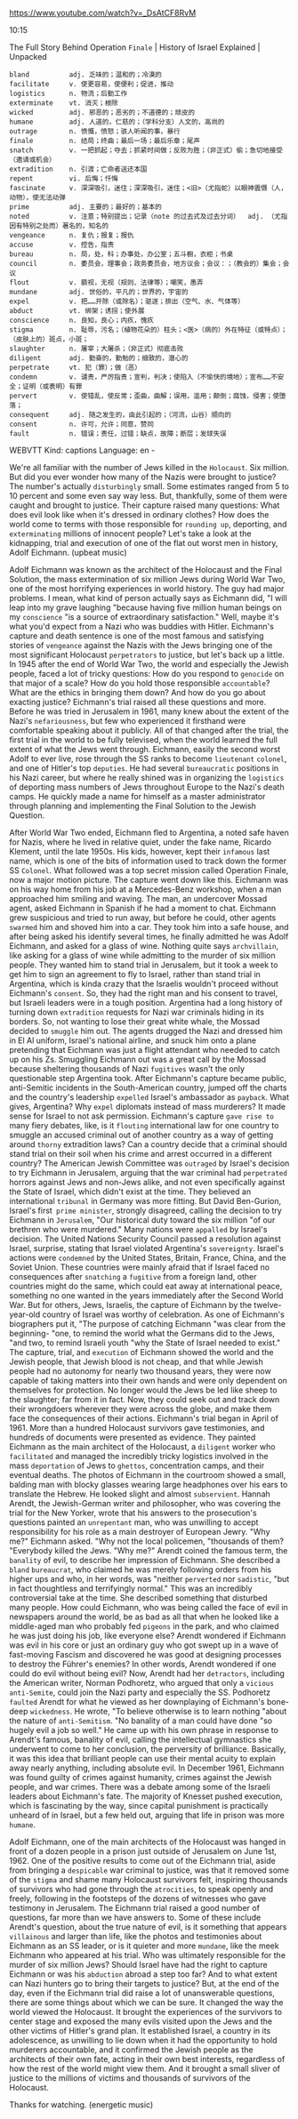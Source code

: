 https://www.youtube.com/watch?v=_DsAtCF8RvM

10:15

The Full Story Behind Operation `Finale` | History of Israel Explained | Unpacked

```  
bland          adj. 乏味的；温和的；冷漠的
facilitate     v. 使更容易，使便利；促进，推动
logistics      n. 物流；后勤工作
exterminate    vt. 消灭；根除
wicked         adj. 邪恶的；恶劣的；不道德的；顽皮的
humane         adj. 人道的，仁慈的；（学科分支）人文的，高尚的
outrage        n. 愤慨，愤怒；骇人听闻的事，暴行  
finale         n. 结局；终曲；最后一场；最后乐章；尾声
snatch         v. 一把抓起；夺去；抓紧时间做；反败为胜；（非正式）偷；急切地接受（邀请或机会）
extradition    n. 引渡；亡命者送还本国
repent         vi. 后悔；忏悔
fascinate      v. 深深吸引，迷住；深深吸引，迷住；<旧>（尤指蛇）以眼神震慑（人，动物），使无法动弹
prime          adj. 主要的；最好的；基本的  
noted          v. 注意；特别提出；记录（note 的过去式及过去分词）  adj. （尤指因有特别之处而）著名的，知名的   
vengeance      n. 复仇；报复；报仇
accuse         v. 控告，指责  
bureau         n. 局，处，科；办事处，办公室；五斗橱，衣柜；书桌    
council        n. 委员会，理事会；政务委员会，地方议会；会议：；（教会的）集会；会议
flout          v. 藐视，无视（规则、法律等）；嘲笑，愚弄
mundane        adj. 世俗的，平凡的；世界的，宇宙的
expel          v. 把……开除（或除名）；驱逐；排出（空气、水、气体等）
abduct         vt. 绑架；诱拐；使外展  
conscience     n. 良知，良心；内疚，愧疚
stigma         n. 耻辱，污名；（植物花朵的）柱头；<医>（病的）外在特征（或特点）；（皮肤上的）斑点，小斑；
slaughter      n. 屠宰；大屠杀；（非正式）彻底击败
diligent       adj. 勤奋的，勤勉的；细致的，潜心的  
perpetrate     vt. 犯（罪）；做（恶）    
condemn        v. 谴责，严厉指责；宣判，判决；使陷入（不愉快的境地）；宣布……不安全；证明（或表明）有罪  
pervert        v. 使错乱，使反常；歪曲，曲解；误用，滥用；颠倒；腐蚀，侵害；使堕落；
consequent     adj. 随之发生的，由此引起的；（河流，山谷）顺向的  
consent        n. 许可，允许；同意，赞同
fault          n. 错误；责任，过错；缺点，故障；断层；发球失误
```

WEBVTT Kind: captions Language: en - 

We're all familiar with the number of Jews killed in the `Holocaust`. Six million. But did you ever wonder how many of the Nazis were brought to justice? The number's actually `disturbingly` small. Some estimates ranged from 5 to 10 percent and some even say way less. But, thankfully, some of them were caught and brought to justice. Their capture raised many questions: What does evil look like when it's dressed in ordinary clothes? How does the world come to terms with those responsible for `rounding up`, deporting, and `exterminating` millions of innocent people? Let's take a look at the kidnapping, trial and execution of one of the flat out worst men in history, Adolf Eichmann. (upbeat music) 

Adolf Eichmann was known as the architect of the Holocaust and the Final Solution, the mass extermination of six million Jews during World War Two, one of the most horrifying experiences in world history. The guy had major problems. I mean, what kind of person actually says as Eichmann did, "I will leap into my grave laughing "because having five million human beings on my `conscience` "is a source of extraordinary satisfaction." Well, maybe it's what you'd expect from a Nazi who was buddies with Hitler. Eichmann's capture and death sentence is one of the most famous and satisfying stories of `vengeance` against the Nazis with the Jews bringing one of the most significant Holocaust `perpetrators` to justice, but let's back up a little. In 1945 after the end of World War Two, the world and especially the Jewish people, faced a lot of tricky questions: How do you respond to `genocide` on that major of a scale? How do you hold those responsible `accountable`? What are the ethics in bringing them down? And how do you go about exacting justice? Eichmann's trial raised all these questions and more. Before he was tried in Jerusalem in 1961, many knew about the extent of the Nazi's `nefariousness`, but few who experienced it firsthand were comfortable speaking about it publicly. All of that changed after the trial, the first trial in the world to be fully televised, when the world learned the full extent of what the Jews went through. Eichmann, easily the second worst Adolf to ever live, rose through the SS ranks to become `lieutenant` `colonel`, and one of Hitler's top `deputies`. He had several `bureaucratic` positions in his Nazi career, but where he really shined was in organizing the `logistics` of deporting mass numbers of Jews throughout Europe to the Nazi's death camps. He quickly made a name for himself as a master administrator through planning and implementing the Final Solution to the Jewish Question. 

After World War Two ended, Eichmann fled to Argentina, a noted safe haven for Nazis, where he lived in relative quiet, under the fake name, Ricardo Klement, until the late 1950s. His kids, however, kept their `infamous` last name, which is one of the bits of information used to track down the former SS `Colonel`. What followed was a top secret mission called Operation Finale, now a major motion picture. The capture went down like this. Eichmann was on his way home from his job at a Mercedes-Benz workshop, when a man approached him smiling and waving. The man, an undercover Mossad agent, asked Eichmann in Spanish if he had a moment to chat. Eichmann grew suspicious and tried to run away, but before he could, other agents `swarmed` him and shoved him into a car. They took him into a safe house, and after being asked his identify several times, he finally admitted he was Adolf Eichmann, and asked for a glass of wine. Nothing quite says `archvillain`, like asking for a glass of wine while admitting to the murder of six million people. They wanted him to stand trial in Jerusalem, but it took a week to get him to sign an agreement to fly to Israel, rather than stand trial in Argentina, which is kinda crazy that the Israelis wouldn't proceed without Eichmann's `consent`. So, they had the right man and his consent to travel, but Israeli leaders were in a tough position. Argentina had a long history of turning down `extradition` requests for Nazi war criminals hiding in its borders. So, not wanting to lose their great white whale, the Mossad decided to `smuggle` him out. The agents drugged the Nazi and dressed him in El Al uniform, Israel's national airline, and snuck him onto a plane pretending that Eichmann was just a flight attendant who needed to catch up on his Zs. Smuggling Eichmann out was a great call by the Mossad because sheltering thousands of Nazi `fugitives` wasn't the only questionable step Argentina took. After Eichmann's capture became public, anti-Semitic incidents in the South-American country, jumped off the charts and the country's leadership `expelled` Israel's ambassador as `payback`. What gives, Argentina? Why `expel` diplomats instead of mass murderers? It made sense for Israel to not ask permission. Eichmann's capture `gave rise to` many fiery debates, like, is it `flouting` international law for one country to smuggle an accused criminal out of another country as a way of getting around `thorny` extradition laws? Can a country decide that a criminal should stand trial on their soil when his crime and arrest occurred in a different country? The American Jewish Committee was `outraged` by Israel's decision to try Eichmann in Jerusalem, arguing that the war criminal had `perpetrated` horrors against Jews and non-Jews alike, and not even specifically against the State of Israel, which didn't exist at the time. They believed an international `tribunal` in Germany was more fitting. But David Ben-Gurion, Israel's first` prime minister`, strongly disagreed, calling the decision to try Eichmann in `Jerusalem`, "Our historical duty toward the six million "of our brethren who were murdered." Many nations were `appalled` by Israel's decision. The United Nations Security Council passed a resolution against Israel, surprise, stating that Israel violated Argentina's `sovereignty`. Israel's actions were `condemned` by the United States, Britain, France, China, and the Soviet Union. These countries were mainly afraid that if Israel faced no consequences after `snatching` a `fugitive` from a foreign land, other countries might do the same, which could eat away at international peace, something no one wanted in the years immediately after the Second World War. But for others, Jews, Israelis, the capture of Eichmann by the twelve-year-old country of Israel was worthy of celebration. As one of Eichmann's biographers put it, "The purpose of catching Eichmann "was clear from the beginning- "one, to remind the world what the Germans did to the Jews, "and two, to remind Israeli youth "why the State of Israel needed to exist." The capture, trial, and `execution` of Eichmann showed the world and the Jewish people, that Jewish blood is not cheap, and that while Jewish people had no autonomy for nearly two thousand years, they were now capable of taking matters into their own hands and were only dependent on themselves for protection. No longer would the Jews be led like sheep to the slaughter; far from it in fact. Now, they could seek out and track down their wrongdoers wherever they were across the globe, and make them face the consequences of their actions. Eichmann's trial began in April of 1961. More than a hundred Holocaust survivors gave testimonies, and hundreds of documents were presented as evidence. They painted Eichmann as the main architect of the Holocaust, a `diligent` worker who `facilitated` and managed the incredibly tricky logistics involved in the mass `deportation` of Jews to `ghettos`, concentration camps, and their eventual deaths. The photos of Eichmann in the courtroom showed a small, balding man with blocky glasses wearing large headphones over his ears to translate the Hebrew. He looked slight and almost `subservient`. Hannah Arendt, the Jewish-German writer and philosopher, who was covering the trial for the New Yorker, wrote that his answers to the prosecution's questions painted an `unrepentant` man, who was unwilling to accept responsibility for his role as a main destroyer of European Jewry. "Why me?" Eichmann asked. "Why not the local policemen, "thousands of them? "Everybody killed the Jews. "Why me?" Arendt coined the famous term, the `banality` of evil, to describe her impression of Eichmann. She described a `bland` `bureaucrat`, who claimed he was merely following orders from his higher ups and who, in her words, was "neither `perverted` nor `sadistic`, "but in fact thoughtless and terrifyingly normal." This was an incredibly controversial take at the time. She described something that disturbed many people. How could Eichmann, who was being called the face of evil in newspapers around the world, be as bad as all that when he looked like a middle-aged man who probably fed `pigeons` in the park, and who claimed he was just doing his job, like everyone else? Arendt wondered if Eichmann was evil in his core or just an ordinary guy who got swept up in a wave of fast-moving Fascism and discovered he was good at designing processes to destroy the Führer's enemies? In other words, Arendt wondered if one could do evil without being evil? Now, Arendt had her `detractors`, including the American writer, Norman Podhoretz, who argued that only a `vicious` `anti-Semite`, could join the Nazi party and especially the SS. Podhoretz `faulted` Arendt for what he viewed as her downplaying of Eichmann's bone-deep `wickedness`. He wrote, "To believe otherwise is to learn nothing "about the nature of `anti-Semitism`. "No banality of a man could have done "so hugely evil a job so well." He came up with his own phrase in response to Arendt's famous, banality of evil, calling the intellectual gymnastics she underwent to come to her conclusion, the perversity of brilliance. Basically, it was this idea that brilliant people can use their mental acuity to explain away nearly anything, including absolute evil. In December 1961, Eichmann was found guilty of crimes against humanity, crimes against the Jewish people, and war crimes. There was a debate among some of the Israeli leaders about Eichmann's fate. The majority of Knesset pushed execution, which is fascinating by the way, since capital punishment is practically unheard of in Israel, but a few held out, arguing that life in prison was more `humane`. 

Adolf Eichmann, one of the main architects of the Holocaust was hanged in front of a dozen people in a prison just outside of Jerusalem on June 1st, 1962. One of the positive results to come out of the Eichmann trial, aside from bringing a `despicable` war criminal to justice, was that it removed some of the `stigma` and shame many Holocaust survivors felt, inspiring thousands of survivors who had gone through the `atrocities`, to speak openly and freely, following in the footsteps of the dozens of witnesses who gave testimony in Jerusalem. The Eichmann trial raised a good number of questions, far more than we have answers to. Some of these include Arendt's question, about the true nature of evil, is it something that appears `villainous` and larger than life, like the photos and testimonies about Eichmann as an SS leader, or is it quieter and more `mundane`, like the meek Eichmann who appeared at his trial. Who was ultimately responsible for the murder of six million Jews? Should Israel have had the right to capture Eichmann or was his `abduction` abroad a step too far? And to what extent can Nazi hunters go to bring their targets to justice? But, at the end of the day, even if the Eichmann trial did raise a lot of unanswerable questions, there are some things about which we can be sure. It changed the way the world viewed the Holocaust. It brought the experiences of the survivors to center stage and exposed the many evils visited upon the Jews and the other victims of Hitler's grand plan. It established Israel, a country in its adolescence, as unwilling to lie down when it had the opportunity to hold murderers accountable, and it confirmed the Jewish people as the architects of their own fate, acting in their own best interests, regardless of how the rest of the world might view them. And it brought a small sliver of justice to the millions of victims and thousands of survivors of the Holocaust. 

Thanks for watching. (energetic music) 